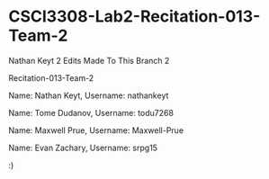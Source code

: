 # CSCI3308-Lab2-Recitation-013-Team-2

Nathan Keyt 2
Edits Made To This Branch 2

Recitation-013-Team-2

Name: Nathan Keyt, Username: nathankeyt

Name: Tome Dudanov, Username: todu7268

Name: Maxwell Prue, Username: Maxwell-Prue

Name: Evan Zachary, Username: srpg15

:)
